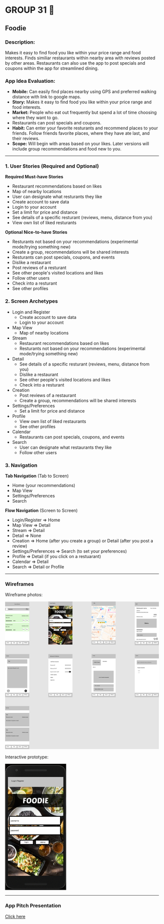 # GROUP 31                 :100: 

## Foodie 

### Description:    
Makes it easy to find food you like within your price range and food interests. Finds similiar restaurants within nearby area with reviews posted by other areas. Restaurants can also use the app to post specials and coupons within the app for streamlined dining.


### App Idea Evaluation:

 - **Mobile:** Can easily find places nearby using GPS and preferred walking distance with link to google maps.
 - **Story:** Makes it easy to find food you like within your price range and food interests.
 - **Market:** People who eat out frequently but spend a lot of time choosing where they want to go.
 - Restaurants can post specials and coupons.
 - **Habit:** Can enter your favorite resturants and recommend places to your friends. Follow friends favorite places, where they have ate last, and their reviews.
 - **Scope:** Will begin with areas based on your likes. Later versions will include group recommendations and food new to you. 

---

### 1. User Stories (Required and Optional)

**Required Must-have Stories**

 * Restaurant recommendations based on likes
 * Map of nearby locations
 * User can designate what resturants they like
 * Create account to save data
 * Login to your account
 * Set a limit for price and distance
 * See details of a specific resturant (reviews, menu, distance from you)
 * View own list of liked resturants

**Optional Nice-to-have Stories**

 * Resturants not based on your recommendations (experimental mode/trying something new)
 * Create a group, recommendations will be shared interests
 * Resturants can post specials, coupons, and events
 * Dislike a restaurant
 * Post reviews of a resturant
 * See other people's visited locations and likes
 * Follow other users
 * Check into a resturant
 * See other profiles
 
### 2. Screen Archetypes

 * Login and Register
   * Create account to save data
   * Login to your account
 * Map View
   * Map of nearby locations
 * Stream
     * Restaurant recommendations based on likes
     * Resturants not based on your recommendations (experimental mode/trying something new)
 * Detail
     * See details of a specific resturant (reviews, menu, distance from you)
     * Dislike a restaurant
     * See other people's visited locations and likes
     * Check into a resturant
 * Creation
   * Post reviews of a restaurant
   * Create a group, recommendations will be shared interests
 * Settings/Preferences
   * Set a limit for price and distance
 * Profile
    * View own list of liked restaurants
    * See other profiles
 * Calendar
    * Restaurants can post specials, coupons, and events
* Search
    * User can designate what restaurants they like
    * Follow other users
    
### 3. Navigation

**Tab Navigation** (Tab to Screen)

 * Home (your recommendations)
 * Map View
 * Settings/Preferences
 * Search

**Flow Navigation** (Screen to Screen)

 * Login/Register
   => Home
 * Map View
   => Detail
 * Stream
   => Detail
 * Detail
   => None
 * Creation
   => Home (after you create a group) or Detail (after you post a review)
 * Settings/Preferences
   => Search (to set your preferences)
 * Profile
   => Detail (if you click on a restuarant)
 * Calendar
   => Detail
 * Search
   => Detail or Profile

---

### Wireframes
Wireframe photos:

<img src="https://github.com/Group31/CodePath-Android-App/blob/master/Foodie%20Wireframe.png" width=1000> <br>

Interactive prototype:

<img src="https://github.com/Group31/CodePath-Android-App/blob/master/interactive%20prototype.gif" width=200><br>

---

### App Pitch Presentation
[Click here](https://docs.google.com/presentation/d/1iQG6k_gNYaFI_4wgsyE4ZOQWk5TLYn_iYBA_L1bYWE0/edit?usp=sharing)

